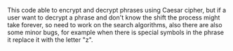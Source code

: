 This code able to encrypt and decrypt phrases using Caesar cipher, but if a user want to decrypt a phrase and don't know the shift the process might take forever, so need to work on the search algorithms, 
also there are also some minor bugs, for example when there is special symbols in the phrase it replace it with the letter "z".  
